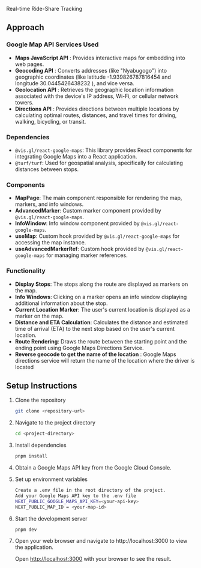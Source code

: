Real-time Ride-Share Tracking

## Approach

### Google Map API Services Used 

- **Maps JavaScript API** : Provides interactive maps for embedding into web pages.
- **Geocoding API** : Converts addresses (like "Nyabugogo") into geographic coordinates (like latitude -1.939826787816454 and longitude 30.0445426438232 ), and vice versa.
- **Geolocation API** : Retrieves the geographic location information associated with the device's IP address, Wi-Fi, or cellular network towers.
- **Directions API** : Provides directions between multiple locations by calculating optimal routes, distances, and travel times for driving, walking, bicycling, or transit.

### Dependencies

- `@vis.gl/react-google-maps`: This library provides React components for integrating Google Maps into a React application.
- `@turf/turf`: Used for geospatial analysis, specifically for calculating distances between stops.

### Components

- **MapPage**: The main component responsible for rendering the map, markers, and info windows.
- **AdvancedMarker**: Custom marker component provided by `@vis.gl/react-google-maps`.
- **InfoWindow**: Info window component provided by `@vis.gl/react-google-maps`.
- **useMap**: Custom hook provided by `@vis.gl/react-google-maps` for accessing the map instance.
- **useAdvancedMarkerRef**: Custom hook provided by `@vis.gl/react-google-maps` for managing marker references.

### Functionality

- **Display Stops**: The stops along the route are displayed as markers on the map.
- **Info Windows**: Clicking on a marker opens an info window displaying additional information about the stop.
- **Current Location Marker**: The user's current location is displayed as a marker on the map.
- **Distance and ETA Calculation**: Calculates the distance and estimated time of arrival (ETA) to the next stop based on the user's current location.
- **Route Rendering**: Draws the route between the starting point and the ending point using Google Maps Directions Service.
- **Reverse geocode to get the name of the location** : Google Maps directions service will return the name of the location where the driver is located


## Setup Instructions

1. Clone the repository

   ```bash
   git clone <repository-url>
   ```
2. Navigate to the project directory
    ``` bash
    cd <project-directory>
    ```
3. Install dependencies
    ```bash
    pnpm install
    ```
4. Obtain a Google Maps API key from the Google Cloud Console.

5. Set up environment variables

    ```bash 
    Create a .env file in the root directory of the project.
    Add your Google Maps API key to the .env file
    NEXT_PUBLIC_GOOGLE_MAPS_API_KEY=<your-api-key>
    NEXT_PUBLIC_MAP_ID = <your-map-id>
    ```

6. Start the development server
    ```
    pnpm dev
    ```

7. Open your web browser and navigate to http://localhost:3000 to view the application.

    Open [http://localhost:3000](http://localhost:3000) with your browser to see the result.

